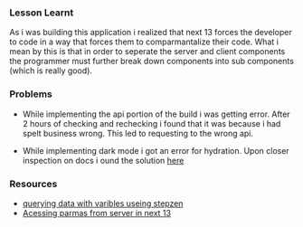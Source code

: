 ### Lesson Learnt

As i was building this application i realized that next 13 forces the developer to code in a way that forces them to comparmantalize their code. What i mean by this is that in order to seperate the server and client components the programmer must further break down components into sub components (which is really good).

### Problems

-   While implementing the api portion of the build i was getting error. After 2 hours of checking and rechecking i found that it was because i had spelt business wrong. This led to requesting to the wrong api.

-   While implementing dark mode i got an error for hydration. Upon closer inspection on docs i ound the solution [here](https://www.npmjs.com/package/next-themes#avoid-hydration-mismatch)

### Resources

-   [querying data with varibles useing stepzen](https://stepzen.com/blog/consume-graphql-in-javascript)
-   [Acessing parmas from server in next 13](https://beta.nextjs.org/docs/api-reference/use-search-params)
